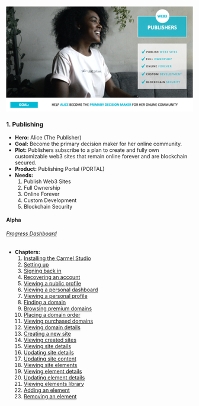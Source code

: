 ![alice](../../assets/alice.png)

### 1. Publishing

* **Hero:** Alice (The Publisher)
* **Goal:** Become the primary decision maker for her online community.
* **Plot:** Publishers subscribe to a plan to create and fully own customizable web3 sites that remain online forever and are blockchain secured.
* **Product:** Publishing Portal (PORTAL)
* **Needs:**
  1. Publish Web3 Sites
  2. Full Ownership
  3. Online Forever
  4. Custom Development
  5. Blockchain Security

#### Alpha

###### [Progress Dashboard](https://github.com/fluidtrends/carmel/projects/7)

* **Chapters:**
    1. [Installing the Carmel Studio](https://github.com/fluidtrends/carmel/issues/850)
    2. [Setting up](https://github.com/fluidtrends/carmel/issues/851)
    3. [Signing back in](https://github.com/fluidtrends/carmel/issues/852)
    4. [Recovering an account](https://github.com/fluidtrends/carmel/issues/853)
    5. [Viewing a public profile](https://github.com/fluidtrends/carmel/issues/854)
    6. [Viewing a personal dashboard](https://github.com/fluidtrends/carmel/issues/855)
    7. [Viewing a personal profile](https://github.com/fluidtrends/carmel/issues/856)
    8. [Finding a domain](https://github.com/fluidtrends/carmel/issues/857)
    9. [Browsing premium domains](https://github.com/fluidtrends/carmel/issues/858)
    10. [Placing a domain order](https://github.com/fluidtrends/carmel/issues/859)
    11. [Viewing purchased domains](https://github.com/fluidtrends/carmel/issues/860)
    12. [Viewing domain details](https://github.com/fluidtrends/carmel/issues/861)
    13. [Creating a new site](https://github.com/fluidtrends/carmel/issues/862)
    14. [Viewing created sites](https://github.com/fluidtrends/carmel/issues/863)
    15. [Viewing site details](https://github.com/fluidtrends/carmel/issues/864)
    16. [Updating site details](https://github.com/fluidtrends/carmel/issues/865)
    17. [Updating site content](https://github.com/fluidtrends/carmel/issues/866)
    18. [Viewing site elements](https://github.com/fluidtrends/carmel/issues/867)
    19. [Viewing element details](https://github.com/fluidtrends/carmel/issues/868)
    20. [Updating element details](https://github.com/fluidtrends/carmel/issues/869)
    21. [Viewing elements library](https://github.com/fluidtrends/carmel/issues/870)
    22. [Adding an element](https://github.com/fluidtrends/carmel/issues/871)
    23. [Removing an element](https://github.com/fluidtrends/carmel/issues/872)
